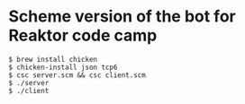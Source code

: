 Scheme version of the bot for Reaktor code camp
===============================================

    $ brew install chicken
    $ chicken-install json tcp6
    $ csc server.scm && csc client.scm
    $ ./server
    $ ./client


